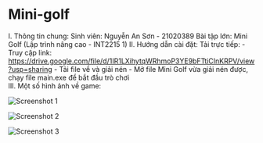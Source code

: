 # Mini-golf
I. Thông tin chung:
  Sinh viên: Nguyễn An Sơn - 21020389
  Bài tập lớn: Mini Golf (Lập trình nâng cao - INT2215 1)
II. Hướng dẫn cài đặt:
   Tải trực tiếp:
    - Truy cập link: https://drive.google.com/file/d/1IR1LXihytqWRhmoP3YE9bFTtiCInKRPV/view?usp=sharing
	  - Tải file về và giải nén 
	  - Mở file Mini Golf vừa giải nén được, chạy file main.exe để bắt đầu trò chơi  
III. Một số hình ảnh về game:






![Screenshot 1](https://user-images.githubusercontent.com/100185945/170053499-deaf02b1-0103-4656-b900-dc6e4a2a760a.png)



![Screenshot 2](https://user-images.githubusercontent.com/100185945/170053534-748ece12-dd55-43bf-ae5b-ef62c9810235.png)



![Screenshot 3](https://user-images.githubusercontent.com/100185945/170053560-376ee1be-a262-4cf8-9eb5-a447b79f21b2.png)
    
      

  
